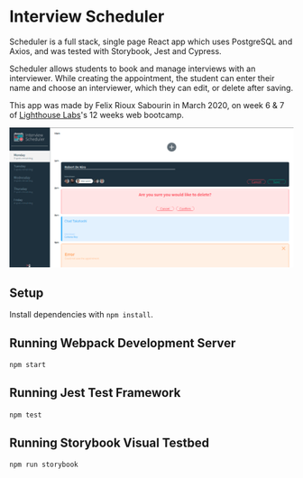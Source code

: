 # Interview Scheduler

Scheduler is a full stack, single page React app which uses PostgreSQL and Axios, and was tested with Storybook, Jest and Cypress. 

Scheduler allows students to book and manage interviews with an interviewer. While creating the appointment, the student can enter their name and choose an interviewer, which they can edit, or delete after saving.

This app was made by Felix Rioux Sabourin in March 2020, on week 6 & 7 of [Lighthouse Labs](http://lighthouselabs.ca/)'s 12 weeks web bootcamp.

![scheduler](./docs/scheduler.png)

## Setup

Install dependencies with `npm install`.

## Running Webpack Development Server

```sh
npm start
```

## Running Jest Test Framework

```sh
npm test
```

## Running Storybook Visual Testbed

```sh
npm run storybook
```
